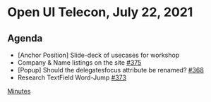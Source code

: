 # Open UI Telecon, July 22, 2021

## Agenda
- [Anchor Position] Slide-deck of usecases for workshop
- Company & Name listings on the site [#375](https://github.com/openui/open-ui/issues/375)
- [Popup] Should the delegatesfocus attribute be renamed? [#368](https://github.com/openui/open-ui/issues/368)
- Research TextField Word-Jump [#373](https://github.com/openui/open-ui/issues/373)

[Minutes](https://www.w3.org/2021/07/22-openui-minutes.html)
